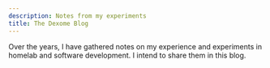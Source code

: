 ```yaml
---
description: Notes from my experiments
title: The Dexome Blog
---
```

Over the years, I have gathered notes on my experience and experiments in homelab and software development. I intend to share them in this blog.
